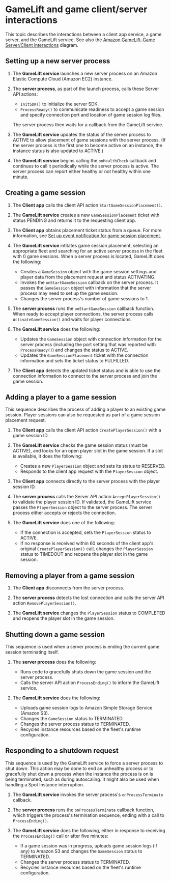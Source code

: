 # GameLift and game client/server interactions<a name="gamelift-sdk-interactions"></a>

This topic describes the interactions between a client app service, a game server, and the GameLift service\. See also the [Amazon GameLift–Game Server/Client interactions](gamelift-sdk-server-api-interaction-vsd.md) diagram\. 

## Setting up a new server process<a name="gamelift-sdk-interactions-launch"></a>

1. The **GameLift service** launches a new server process on an Amazon Elastic Compute Cloud \(Amazon EC2\) instance\.

1. The **server process**, as part of the launch process, calls these Server API actions:
   + `InitSDK()` to initialize the server SDK\.
   + `ProcessReady()` to communicate readiness to accept a game session and specify connection port and location of game session log files\.

   The server process then waits for a callback from the GameLift service\.

1. The **GameLift service** updates the status of the server process to ACTIVE to allow placement of game sessions with the server process\. \(If the server process is the first one to become active on an instance, the instance status is also updated to ACTIVE\.\)

1. The **GameLift service** begins calling the `onHealthCheck` callback and continues to call it periodically while the server process is active\. The server process can report either healthy or not healthy within one minute\.

## Creating a game session<a name="gamelift-sdk-interactions-start"></a>

1. The **Client app** calls the client API action `StartGameSessionPlacement()`\.

1. The **GameLift service** creates a new `GameSessionPlacement` ticket with status PENDING and returns it to the requesting client app\.

1. The **Client app** obtains placement ticket status from a queue\. For more information, see [Set up event notification for game session placement](queue-notification.md)\. 

1. The **GameLift service** intitates game session placement, selecting an appropriate fleet and searching for an active server process in the fleet with 0 game sessions\. When a server process is located, GameLift does the following: 
   + Creates a `GameSession` object with the game session settings and player data from the placement request and status ACTIVATING\.
   + Invokes the `onStartGameSession` callback on the server process\. It passes the `GameSession` object with information that the server process may need to set up the game session\.
   + Changes the server process's number of game sessions to 1\.

1. The **server process** runs the `onStartGameSession` callback function\. When ready to accept player connections, the server process calls `ActivateGameSession()` and waits for player connections\.

1. The **GameLift service** does the following: 
   + Updates the `GameSession` object with connection information for the server process \(including the port setting that was reported with `ProcessReady()`\) and changes the status to ACTIVE\.
   + Updates the `GameSessionPlacement` ticket with the connection information and sets the ticket status to FULFILLED\.

1. The **Client app** detects the updated ticket status and is able to use the connection information to connect to the server process and join the game session\.

## Adding a player to a game session<a name="gamelift-sdk-interactions-add-player"></a>

This sequence describes the process of adding a player to an existing game session\. Player sessions can also be requested as part of a game session placement request\.

1. The **Client app** calls the client API action `CreatePlayerSession()` with a game session ID\.

1. The **GameLift service** checks the game session status \(must be ACTIVE\), and looks for an open player slot in the game session\. If a slot is available, it does the following:
   + Creates a new `PlayerSession` object and sets its status to RESERVED\.
   + Responds to the client app request with the `PlayerSession` object\.

1. The **Client app** connects directly to the server process with the player session ID\.

1. The **server process** calls the Server API action `AcceptPlayerSession()` to validate the player session ID\. If validated, the GameLift service passes the `PlayerSession` object to the server process\. The server process either accepts or rejects the connection\.

1. The **GameLift service** does one of the following:
   + If the connection is accepted, sets the `PlayerSession` status to ACTIVE\.
   + If no response is received within 60 seconds of the client app's original `CreatePlayerSession()` call, changes the `PlayerSession` status to TIMEDOUT and reopens the player slot in the game session\.

## Removing a player from a game session<a name="gamelift-sdk-interactions-remove-player"></a>

1. The **Client app** disconnects from the server process\.

1. The **server process** detects the lost connection and calls the server API action `RemovePlayerSession()`\.

1. The **GameLift service** changes the `PlayerSession` status to COMPLETED and reopens the player slot in the game session\.

## Shutting down a game session<a name="gamelift-sdk-interactions-shutdown"></a>

This sequence is used when a server process is ending the current game session terminating itself\. 

1. The **server process** does the following: 
   + Runs code to gracefully shuts down the game session and the server process\.
   + Calls the server API action `ProcessEnding()` to inform the GameLift service\.

1. The **GameLift service** does the following:
   + Uploads game session logs to Amazon Simple Storage Service \(Amazon S3\)\.
   + Changes the `GameSession` status to TERMINATED\.
   + Changes the server process status to TERMINATED\.
   + Recycles instance resources based on the fleet's runtime configuration\.

## Responding to a shutdown request<a name="gamelift-sdk-interactions-shutdown-request"></a>

This sequence is used by the GameLift service to force a server process to shut down\. This action may be done to end an unhealthy process or to gracefully shut down a process when the instance the process is on is being terminated, such as during autoscaling\. It might also be used when handling a Spot Instance interruption\.

1. The **GameLift service** invokes the server process's `onProcessTerminate` callback\. 

1. The **server process** runs the `onProcessTerminate` callback function, which triggers the process's termination sequence, ending with a call to `ProcessEnding()`\. 

1. The **GameLift service** does the following, either in response to receiving the `ProcessEnding()` call or after five minutes: 
   + If a game session was in progress, uploads game session logs \(if any\) to Amazon S3 and changes the `GameSession` status to TERMINATED\.
   + Changes the server process status to TERMINATED\.
   + Recycles instance resources based on the fleet's runtime configuration\.